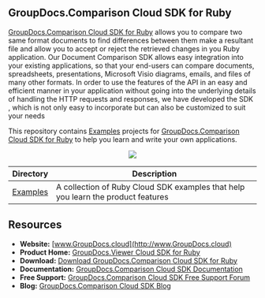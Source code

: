 ## GroupDocs.Comparison Cloud SDK for Ruby

[GroupDocs.Comparison Cloud SDK for Ruby](https://products.groupdocs.cloud/Comparison/ruby) allows you to compare two ‎same format documents to find differences between them make a resultant file and allow you to ‎accept or reject the retrieved changes in you Ruby application. Our Document Comparison SDK allows easy integration ‎into your existing applications, so that your end-users can compare documents, spreadsheets, ‎presentations, Microsoft Visio diagrams, emails, and files of many other formats. In order to use the features of the API in an easy and efficient manner in your application without going into the underlying details of handling the HTTP requests and responses, we have developed the SDK , which is not only easy to incorporate but can also be customized to suit your needs

This repository contains [Examples](Examples) projects for [GroupDocs.Comparison Cloud SDK for Ruby](https://products.groupdocs.cloud/Comparison/ruby) to help you learn and write your own applications.

<p align="center">

  <a title="Download complete GroupDocs.Comparison Cloud SDK Examples for Ruby source code" href="https://github.com/groupdocs-comparison-cloud/groupdocs-comparison-cloud-ruby-samples/archive/master.zip">
	<img src="Download complete GroupDocs.Comparison Cloud SDK Examples for PHP source code" href="https://github.com/groupdocs-comparison-cloud/groupdocs-comparison-cloud-php-samples/archive/master.zip">
  </a>
</p>

Directory | Description
--------- | -----------
[Examples](Examples)  | A collection of Ruby Cloud SDK examples that help you learn the product features

## Resources

+ **Website:** [www.GroupDocs.cloud](http://www.GroupDocs.cloud)
+ **Product Home:** [GroupDocs.Viewer Cloud SDK for Ruby](https://products.groupdocs.cloud/Comparison/Ruby)
+ **Download:** [Download GroupDocs.Comparison Cloud SDK for Ruby](https://www.nuget.org/packages/GroupDocs.Comparison-Cloud/)
+ **Documentation:** [GroupDocs.Comparison Cloud SDK Documentation](https://docs.groupdocs.cloud/display/Comparisoncloud/Home)
+ **Free Support:** [GroupDocs.Comparison Cloud SDK Free Support Forum](https://forum.groupdocs.cloud/c/Comparison)
+ **Blog:** [GroupDocs.Comparison Cloud SDK Blog](https://blog.groupdocs.cloud/category/Comparison/)